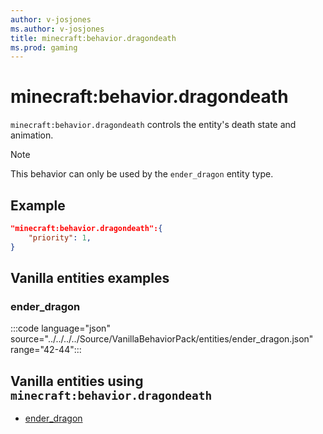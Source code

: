 ```yaml
---
author: v-josjones
ms.author: v-josjones
title: minecraft:behavior.dragondeath
ms.prod: gaming
---
```


# minecraft:behavior.dragondeath

`minecraft:behavior.dragondeath` controls the entity's death state and animation.

> [!NOTE]
> This behavior can only be used by the `ender_dragon` entity type.

## Example

```json
"minecraft:behavior.dragondeath":{
    "priority": 1,
}
```

## Vanilla entities examples

### ender_dragon

:::code language="json" source="../../../../Source/VanillaBehaviorPack/entities/ender_dragon.json" range="42-44":::

## Vanilla entities using `minecraft:behavior.dragondeath`

- [ender_dragon](../../../../Source/VanillaBehaviorPack_Snippets/entities/ender_dragon.md)
